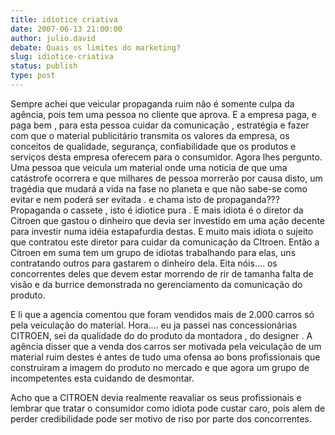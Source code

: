 ```yaml
---
title: idiotice criativa
date: 2007-06-13 21:00:00
author: julio.david
debate: Quais os limites do marketing?
slug: idiotice-criativa
status: publish 
type: post
---
```


Sempre achei que veicular propaganda ruim não é somente culpa da agência, pois tem uma pessoa no cliente que aprova. E a empresa paga, e paga bem , para esta pessoa cuidar da comunicação , estratégia e fazer com que o material publicitário transmita os valores da empresa, os conceitos de qualidade, segurança, confiabilidade que os produtos e serviços desta empresa oferecem para o consumidor. Agora lhes pergunto. Uma pessoa que veicula um material onde uma noticia de que uma catástrofe ocorrera e que milhares de pessoa morrerão por causa disto, um tragédia que mudará a vida na fase no planeta e que não sabe-se como evitar e nem poderá ser evitada . e chama isto de propaganda??? Propaganda o cassete , isto é idiotice pura . E mais idiota é o diretor da Citroen que gastou o dinheiro que devia ser investido em uma ação decente para investir numa idéia estapafurdia destas. E muito mais idiota o sujeito que contratou este diretor para cuidar da comunicação da CItroen. Então a Citroen em suma tem um grupo de idiotas trabalhando para elas, uns contratando outros para gastarem o dinheiro dela. Eita nóis.... os concorrentes deles que devem estar morrendo de rir de tamanha falta de visão e da burrice demonstrada no gerenciamento da comunicação do produto.  

E li que a agencia comentou que foram vendidos mais de 2.000 carros só pela veiculação do material. Hora.... eu ja passei nas concessionárias CITROEN, sei da qualidade do do produto da montadora , do designer . A agência disser que a venda dos carros ser motivada pela veiculação de um material ruim destes é antes de tudo uma ofensa ao bons profissionais que construiram a imagem do produto no mercado e que agora um grupo de incompetentes esta cuidando de desmontar.   

Acho que a CITROEN devia realmente reavaliar os seus profissionais e lembrar que tratar o consumidor como idiota pode custar caro, pois alem de perder credibilidade pode ser motivo de riso por parte dos concorrentes.
